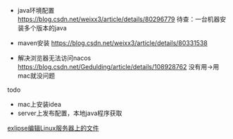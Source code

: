 
- java环境配置      
https://blog.csdn.net/weixx3/article/details/80296779
待查：一台机器安装多个版本的java
- maven安装
https://blog.csdn.net/weixx3/article/details/80331538


- 解决浏览器无法访问nacos
https://blog.csdn.net/Gedulding/article/details/108928762       没有用->用mac就没问题

todo
- mac上安装idea
- server上发布配置，本地java程序获取

[exlipse编辑Linux服务器上的文件](https://blog.csdn.net/hehuihh/article/details/80667014)